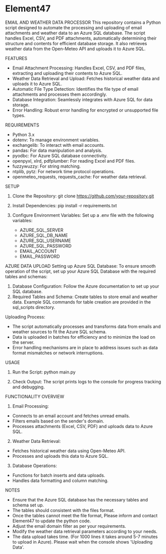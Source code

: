 # Element47

EMAIL AND WEATHER DATA PROCESSOR
This repository contains a Python script designed to automate the processing and uploading of email attachments and weather data to an Azure SQL database. The script handles Excel, CSV, and PDF attachments, automatically determining their structure and contents for efficient database storage. It also retrieves weather data from the Open-Meteo API and uploads it to Azure SQL.

FEATURES
- Email Attachment Processing: Handles Excel, CSV, and PDF files, extracting and uploading their contents to Azure SQL.
- Weather Data Retrieval and Upload: Fetches historical weather data and uploads it to Azure SQL.
- Automatic File Type Detection: Identifies the file type of email attachments and processes them accordingly.
- Database Integration: Seamlessly integrates with Azure SQL for data storage.
- Error Handling: Robust error handling for encrypted or unsupported file types.

REQUIREMENTS
- Python 3.x
- dotenv: To manage environment variables.
- exchangelib: To interact with email accounts.
- pandas: For data manipulation and analysis.
- pyodbc: For Azure SQL database connectivity.
- openpyxl, xlrd, pdfplumber: For reading Excel and PDF files.
- fuzzywuzzy: For string matching.
- ntplib, pytz: For network time protocol operations.
- openmeteo_requests, requests_cache: For weather data retrieval.

SETUP
1. Clone the Repository:
   git clone https://github.com/your-repository.git

2. Install Dependencies:
   pip install -r requirements.txt

3. Configure Environment Variables: Set up a .env file with the following variables:
   - AZURE_SQL_SERVER
   - AZURE_SQL_DB_NAME
   - AZURE_SQL_USERNAME
   - AZURE_SQL_PASSWORD
   - EMAIL_ACCOUNT
   - EMAIL_PASSWORD
  
AZURE DATA UPLOAD
Setting up Azure SQL Database:
To ensure smooth operation of the script, set up your Azure SQL Database with the required tables and schemas:
1. Database Configuration: Follow the Azure documentation to set up your SQL database.
2. Required Tables and Schema: Create tables to store email and weather data. Example SQL commands for table creation are provided in the sql_scripts directory.

Uploading Process:
- The script automatically processes and transforms data from emails and weather sources to fit the Azure SQL schema.
- Data is uploaded in batches for efficiency and to minimize the load on the server.
- Error handling mechanisms are in place to address issues such as data format mismatches or network interruptions.

USAGE
1. Run the Script:
   python main.py

2. Check Output: The script prints logs to the console for progress tracking and debugging.

FUNCTIONALITY OVERVIEW
1. Email Processing:
  - Connects to an email account and fetches unread emails.
  - Filters emails based on the sender's domain.
  - Processes attachments (Excel, CSV, PDF) and uploads data to Azure SQL.

2. Weather Data Retrieval:
  - Fetches historical weather data using Open-Meteo API.
  - Processes and uploads this data to Azure SQL.

3. Database Operations:
  - Functions for batch inserts and data uploads.
  - Handles data formatting and column matching.


NOTES
- Ensure that the Azure SQL database has the necessary tables and schema set up.
- The tables should consistent with the files format.
- Once the tables cannot meet the file format, Please inform and contact Element47 to update the python code.
- Adjust the email domain filter as per your requirements.
- Modify the weather data retrieval parameters according to your needs.
- The data upload takes time. (For 1000 lines it takes around 5-7 minutes to upload in Azure). Please wait when the console shows 'Uploading Data'.
